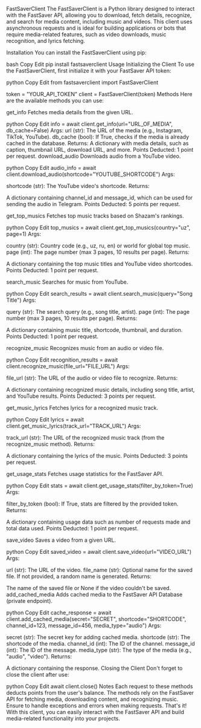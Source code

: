 FastSaverClient
The FastSaverClient is a Python library designed to interact with the FastSaver API, allowing you to download, fetch details, recognize, and search for media content, including music and videos. This client uses asynchronous requests and is ideal for building applications or bots that require media-related features, such as video downloads, music recognition, and lyrics fetching.

Installation
You can install the FastSaverClient using pip:

bash
Copy
Edit
pip install fastsaverclient
Usage
Initializing the Client
To use the FastSaverClient, first initialize it with your FastSaver API token:

python
Copy
Edit
from fastsaverclient import FastSaverClient

token = "YOUR_API_TOKEN"
client = FastSaverClient(token)
Methods
Here are the available methods you can use:

get_info
Fetches media details from the given URL.

python
Copy
Edit
info = await client.get_info(url="URL_OF_MEDIA", db_cache=False)
Args:
url (str): The URL of the media (e.g., Instagram, TikTok, YouTube).
db_cache (bool): If True, checks if the media is already cached in the database.
Returns:
A dictionary with media details, such as caption, thumbnail URL, download URL, and more.
Points Deducted: 1 point per request.
download_audio
Downloads audio from a YouTube video.

python
Copy
Edit
audio_info = await client.download_audio(shortcode="YOUTUBE_SHORTCODE")
Args:

shortcode (str): The YouTube video's shortcode.
Returns:

A dictionary containing channel_id and message_id, which can be used for sending the audio in Telegram.
Points Deducted: 5 points per request.

get_top_musics
Fetches top music tracks based on Shazam's rankings.

python
Copy
Edit
top_musics = await client.get_top_musics(country="uz", page=1)
Args:

country (str): Country code (e.g., uz, ru, en) or world for global top music.
page (int): The page number (max 3 pages, 10 results per page).
Returns:

A dictionary containing the top music titles and YouTube video shortcodes.
Points Deducted: 1 point per request.

search_music
Searches for music from YouTube.

python
Copy
Edit
search_results = await client.search_music(query="Song Title")
Args:

query (str): The search query (e.g., song title, artist).
page (int): The page number (max 3 pages, 10 results per page).
Returns:

A dictionary containing music title, shortcode, thumbnail, and duration.
Points Deducted: 1 point per request.

recognize_music
Recognizes music from an audio or video file.

python
Copy
Edit
recognition_results = await client.recognize_music(file_url="FILE_URL")
Args:

file_url (str): The URL of the audio or video file to recognize.
Returns:

A dictionary containing recognized music details, including song title, artist, and YouTube results.
Points Deducted: 3 points per request.

get_music_lyrics
Fetches lyrics for a recognized music track.

python
Copy
Edit
lyrics = await client.get_music_lyrics(track_url="TRACK_URL")
Args:

track_url (str): The URL of the recognized music track (from the recognize_music method).
Returns:

A dictionary containing the lyrics of the music.
Points Deducted: 3 points per request.

get_usage_stats
Fetches usage statistics for the FastSaver API.

python
Copy
Edit
stats = await client.get_usage_stats(filter_by_token=True)
Args:

filter_by_token (bool): If True, stats are filtered by the provided token.
Returns:

A dictionary containing usage data such as number of requests made and total data used.
Points Deducted: 1 point per request.

save_video
Saves a video from a given URL.

python
Copy
Edit
saved_video = await client.save_video(url="VIDEO_URL")
Args:

url (str): The URL of the video.
file_name (str): Optional name for the saved file. If not provided, a random name is generated.
Returns:

The name of the saved file or None if the video couldn't be saved.
add_cached_media
Adds cached media to the FastSaver API Database (private endpoint).

python
Copy
Edit
cache_response = await client.add_cached_media(secret="SECRET", shortcode="SHORTCODE", channel_id=123, message_id=456, media_type="audio")
Args:

secret (str): The secret key for adding cached media.
shortcode (str): The shortcode of the media.
channel_id (int): The ID of the channel.
message_id (int): The ID of the message.
media_type (str): The type of the media (e.g., "audio", "video").
Returns:

A dictionary containing the response.
Closing the Client
Don't forget to close the client after use:

python
Copy
Edit
await client.close()
Notes
Each request to these methods deducts points from the user's balance.
The methods rely on the FastSaver API for fetching media, downloading content, and recognizing music.
Ensure to handle exceptions and errors when making requests.
That's it! With this client, you can easily interact with the FastSaver API and build media-related functionality into your projects.
